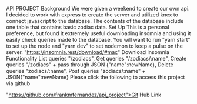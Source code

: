 API PROJECT
Background
We were given a weekend to create our own api. I decided to work with express to create the server and utilized knex to connect javascript to the database. The contents of the database include one table that contains basic zodiac data.
Set Up
This is a personal preference, but found it extremely useful downloading insomnia and using it easily check queries made to the database. You will want to run "yarn start" to set up the node and "yarn dev" to set nodemon to keep a pulse on the server.
"https://insomnia.rest/download/#mac" Download Insomnia
Functionality
List queries "/zodiacs", Get queries "/zodiacs/:name", Create queries "/zodiacs" + pass through JSON {"name":newName}, Delete queries "zodiacs/:name", Post queries "zodiacs/:name" + JSON{"name":newName}
Please click the following to access this project via github

"https://github.com/frankmfernandez/api_project">Git Hub Link
